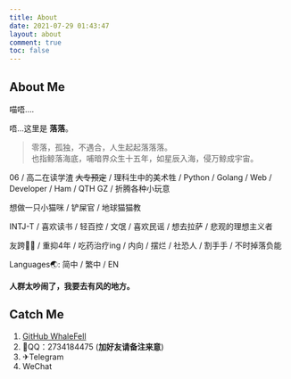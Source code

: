 ```yaml
---
title: About
date: 2021-07-29 01:43:47
layout: about
comment: true
toc: false
---
```


## About Me

喵唔....

唔...这里是 **落落**。

> 零落，孤独，不遇合，人生起起落落落。  
> 也指鲸落海底，哺暗界众生十五年，如星辰入海，侵万鲸成宇宙。

06 / 高二在读学渣 ~~大专预定~~ / 理科生中的美术牲 / Python / Golang / Web / Developer / Ham / QTH GZ / 折腾各种小玩意

想做一只小猫咪 / 铲屎官 / 地球猫猫教

INTJ-T / 喜欢读书 / 轻百控 / 文氓 / 喜欢民谣 / 想去拉萨 / 悲观的理想主义者

友跨🏳️‍⚧️ / 重抑4年 / 吃药治疗ing / 内向 / 摆烂 / 社恐人 / 割手手 / 不时掉落负能

Languages🌏: 简中 / 繁中 / EN

**人群太吵闹了，我要去有风的地方。**

## Catch Me

1. [GitHub WhaleFell](https://github.com/whalefell)
2. 🐧QQ：2734184475 (**加好友请备注来意**)
3. ✈Telegram
4. WeChat
